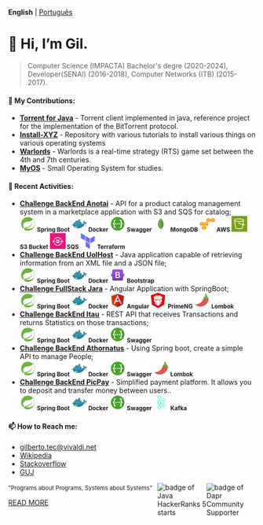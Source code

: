 __English__ | [Português](https://github.com/gilberto-009199/gilberto-009199/blob/main/README_pt_BR.md)

# 👋 Hi, I’m Gil.
> Computer Science (IMPACTA) Bachelor's degre (2020-2024), Developer(SENAI) (2016-2018), Computer Networks (ITB) (2015-2017). 

<!-- ADD INGLES AND PORTIGUES -->

<!--- [![GitHub Game of Life](https://github4life.herokuapp.com/gilberto-009199.gif?z=6)](https://github4life.herokuapp.com/gilberto-009199) -->

<!---
### 🌱 Professional Experience:

- **Full Stack Analyst in Startup,São Paulo, Brazil:** Front-end with Angular and Back-End with C#, from a marketplace and microservices with Spring Boot.
<br/><small>
        <strong>![Spring Boot](./assets/spring16x16.svg) Spring Boot</strong> 
        <strong>![Spring Boot](./assets/java16x16.svg) Java</strong> 
        <strong>![C#](./assets/c-sharp16x16.svg) C#</strong> 
        <strong>![Angular](./assets/angularjs.svg) Angular</strong>
      </small>

- **Full Stack Java Systems Analyst in Bank, São Paulo, Brazil:** Working with java web and applications.
<br/><small>
        <strong>![Spring Boot](./assets/spring16x16.svg) Spring Boot</strong>
        <strong>![Spring Boot](./assets/java16x16.svg) Java</strong> 
        <strong>![C#](./assets/servelt16x16.svg) Servlet</strong>
        <strong><img src="./assets/jsf.png" width="16" height="16"/> JSP/JSF</strong>
  </small>
-->

#### 💞️ My Contributions:

- [**Torrent for Java**](https://github.com/gilberto-009199/MyTorrent) - Torrent client implemented in java, reference project for the implementation of the BitTorrent protocol. 
- [**Install-XYZ**](https://github.com/backend-br/como-instalar-xyz) - Repository with various tutorials to install various things on various operating systems
- [**Warlords**](https://github.com/warlords2) - Warlords is a real-time strategy (RTS) game set between the 4th and 7th centuries. 
- [**MyOS**](https://github.com/gilberto-009199/MyOS) - Small Operating System for studies.

#### 🌱 Recent Activities:

- [**Challenge BackEnd Anotai**](https://github.com/gilberto-009199/desafio-anotai-backend-aws) - API for a product catalog management system in a marketplace application with S3 and SQS for catalog;
<br/><small>
        <strong>![Spring Boot](./assets/spring16x16.svg) Spring Boot</strong>
        <strong>![Docker](./assets/docker16x16.svg) Docker</strong>
        <strong>![Swagger](./assets/swagger.svg) Swagger</strong>
        <strong>![MongoDB](./assets/mongodb.svg) MongoDB</strong>
        <strong>![AWS](./assets/cloud16x16.svg) AWS</strong>
        <strong>![S3](./assets/Arch_Amazon-Simple-Storage-Service_16.svg) S3 Bucket</strong>
        <strong>![SQS](./assets/Arch_Amazon-Simple-Queue-Service_16.svg) SQS </strong>
        <strong>![Terraform](./assets/terraform16x16.svg) Terraform</strong>
      </small>
- [**Challenge BackEnd UolHost**](https://github.com/gilberto-009199/desafio-uolhost-backend) - Java application capable of retrieving information from an XML file and a JSON file;
<br/><small>
        <strong>![SpringBoot](./assets/spring16x16.svg) Spring Boot</strong>
        <strong>![Docker](./assets/docker16x16.svg) Docker</strong>
        <strong>![Bootstrap](./assets/bootstrap.svg) Bootstrap</strong> 
      </small>
- [**Challenge FullStack Jara**](https://github.com/gilberto-009199/avaliacao-full-stack) - Angular Application with SpringBoot;
<br/><small>
        <strong>![Spring Boot](./assets/spring16x16.svg) Spring Boot</strong>
        <strong>![Docker](./assets/docker16x16.svg) Docker</strong>
        <strong>![Angular](./assets/angularjs.svg) Angular</strong>
        <strong>![PrimeNG](./assets/primeng.svg) PrimeNG</strong>
        <strong>![Lombok](./assets/lombok.svg) Lombok</strong>
      </small>
- [**Challenge BackEnd Itau**](https://github.com/gilberto-009199/desafio-itau-backend) - REST API that receives Transactions and returns Statistics on those transactions;
<br/><small>
        <strong>![Spring Boot](./assets/spring16x16.svg) Spring Boot</strong>
        <strong>![Docker](./assets/docker16x16.svg) Docker</strong>
        <strong>![Swagger](./assets/swagger.svg) Swagger</strong>
      </small>
- [**Challenge BackEnd Athornatus**](https://github.com/gilberto-009199/desafio-athornatus-backend) - Using Spring boot, create a simple API to manage People;
<br/><small>
        <strong>![Spring Boot](./assets/spring16x16.svg) Spring Boot</strong>
        <strong>![Docker](./assets/docker16x16.svg) Docker</strong>
        <strong>![Swagger](./assets/swagger.svg) Swagger</strong>
        <strong>![Lombok](./assets/lombok.svg) Lombok</strong>
      </small>
- [**Challenge BackEnd PicPay**](https://github.com/gilberto-009199/picpay-desafio-backend) - Simplified payment platform. It allows you to deposit and transfer money between users..
<br/><small>
        <strong>![Spring Boot](./assets/spring16x16.svg) Spring Boot</strong>
        <strong>![Docker](./assets/docker16x16.svg) Docker</strong>
        <strong>![Swagger](./assets/swagger.svg) Swagger</strong>
        <strong>![Kafka](./assets/kafka16x16.svg) Kafka</strong>
      </small>

#### 📫 How to Reach me:

- [gilberto.tec@vivaldi.net](mailto:gilberto.tec@vivaldi.net)
- [Wikipedia](https://pt.wikipedia.org/wiki/Especial:Contribui%C3%A7%C3%B5es/Tel_front)
- [Stackoverflow](https://stackoverflow.com/users/12253435/gil)
- [GUJ](https://www.guj.com.br/u/gil090199)

<!-- [Read More]() -->

[<img alt="badge of Dapr Community Supporter" align="right" width="100" height="100" src="https://assets.holopin.io/eyJidWNrZXQiOiJob2xvcGluLWFzc2V0cyIsImtleSI6ImFzc2V0cy9jbG80MmhnanIxOTg2ODBmbWs1ZGd6Y3dyOSIsImVkaXRzIjp7InJvdGF0ZSI6bnVsbH19">](
https://www.holopin.io/@gilberto009199
)

[<img alt="badge of Java HackerRanks 5 starts" align="right" width="100" height="100" src="https://github.com/user-attachments/assets/a2a523f6-1c89-442c-92e1-cbf240910479">](
https://www.hackerrank.com/profile/gilberto_tec
)
<!--[<img alt="Count Visiteds" src="https://profile-counter.glitch.me/gilberto-009199/count.svg">](https://profile-counter.glitch.me/gilberto-009199/count.svg)
-->

<!---
gilberto-009199/gilberto-009199 is a ✨ special ✨ repository because its `README.md` (this file) appears on your GitHub profile.
You can click the Preview link to take a look at your changes.
--->
<small style="float: leaft;">"Programs about Programs, Systems about Systems"</small>

<a href="HISTORY.md"> READ MORE </a>
